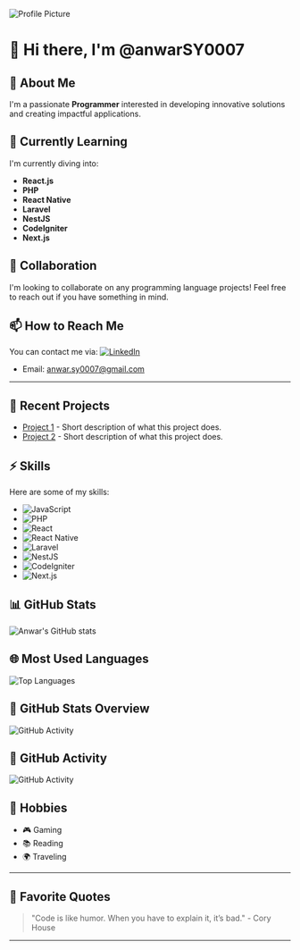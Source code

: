 ![Profile Picture](https://github.com/anwarSY0007.png)

# 👋 Hi there, I'm **@anwarSY0007**

## 👀 About Me
I'm a passionate **Programmer** interested in developing innovative solutions and creating impactful applications.

## 🌱 Currently Learning
I'm currently diving into:
- **React.js** 
- **PHP** 
- **React Native**
- **Laravel**
- **NestJS**
- **CodeIgniter**
- **Next.js**

## 💞️ Collaboration
I'm looking to collaborate on any programming language projects! Feel free to reach out if you have something in mind.

## 📫 How to Reach Me
You can contact me via:
[![LinkedIn](https://img.shields.io/badge/LinkedIn-0077B5?style=flat-square&logo=linkedin&logoColor=white)](https://www.linkedin.com/in/anwar-sy/)
- Email: [anwar.sy0007@gmail.com](mailto:anwar.sy0007@gmail.com)

---

## 🔧 Recent Projects
- [Project 1](https://github.com/username/project1) - Short description of what this project does.
- [Project 2](https://github.com/username/project2) - Short description of what this project does.

## ⚡ Skills
Here are some of my skills:
- ![JavaScript](https://img.shields.io/badge/JavaScript-100%25-brightgreen)
- ![PHP](https://img.shields.io/badge/PHP-80%25-yellow)
- ![React](https://img.shields.io/badge/React-80%25-blue)
- ![React Native](https://img.shields.io/badge/React%20Native-70%25-orange)
- ![Laravel](https://img.shields.io/badge/Laravel-70%25-red)
- ![NestJS](https://img.shields.io/badge/NestJS-70%25-blue)
- ![CodeIgniter](https://img.shields.io/badge/CodeIgniter-70%25-green)
- ![Next.js](https://img.shields.io/badge/Next.js-70%25-black)

## 📊 GitHub Stats
![Anwar's GitHub stats](https://github-readme-stats.vercel.app/api?username=anwarSY0007&show_icons=true&theme=tokyonight&count_private=true)

## 🌐 Most Used Languages
![Top Languages](https://github-readme-stats.vercel.app/api/top-langs/?username=anwarSY0007&layout=compact&theme=tokyonight)

## 🌟 GitHub Stats Overview
![GitHub Activity](https://activity-graph.herokuapp.com/graph?username=anwarSY0007&theme=react-dark)

## 🌟 GitHub Activity
![GitHub Activity](https://activity-graph.herokuapp.com/graph?username=anwarSY0007&theme=react-dark)

## 🎨 Hobbies
- 🎮 Gaming
- 📚 Reading
- 🌍 Traveling

---

## 🌟 Favorite Quotes
> "Code is like humor. When you have to explain it, it’s bad." - Cory House

---

<!---
anwarSY0007/anwarSY0007 is a ✨ special ✨ repository because its `README.md` (this file) appears on your GitHub profile.
You can click the Preview link to take a look at your changes.
--->
